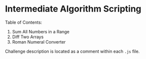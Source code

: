 # Intermediate Algorithm Scripting

Table of Contents:
01. Sum All Numbers in a Range
02. Diff Two Arrays
03. Roman Numeral Converter

Challenge description is located as a comment within each `.js` file.
